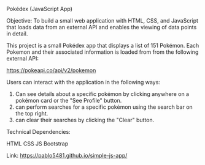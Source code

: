 Pokédex (JavaScript App)

Objective:
To build a small web application with HTML, CSS, and JavaScript that loads data from an external API and enables the viewing of data points in detail.

This project is a small Pokédex app that displays a list of 151 Pokémon. Each Pokemon and their associated information is loaded from from the following external API:

https://pokeapi.co/api/v2/pokemon

Users can interact with the application in the following ways:

1. Can see details about a specific pokémon by clicking anywhere on a pokémon card or the "See Profile" button.
2. can perform searches for a specific pokémon using the search bar on the top right.
3. can clear their searches by clicking the "Clear" button.

Technical Dependencies:

HTML
CSS
JS
Bootstrap

Link: https://pablo5481.github.io/simple-js-app/
